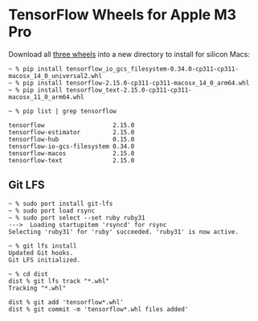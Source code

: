 # TensorFlow Wheels for Apple M3 Pro

Download all [three wheels](../dist) into a new directory to install for 
silicon Macs:

```shell
~ % pip install tensorflow_io_gcs_filesystem-0.34.0-cp311-cp311-macosx_14_0_universal2.whl
~ % pip install tensorflow-2.15.0-cp311-cp311-macosx_14_0_arm64.whl
~ % pip install tensorflow_text-2.15.0-cp311-cp311-macosx_11_0_arm64.whl

~ % pip list | grep tensorflow

tensorflow                   2.15.0
tensorflow-estimator         2.15.0
tensorflow-hub               0.15.0
tensorflow-io-gcs-filesystem 0.34.0
tensorflow-macos             2.15.0
tensorflow-text              2.15.0
```

## Git LFS

```shell
~ % sudo port install git-lfs
~ % sudo port load rsync
~ % sudo port select --set ruby ruby31
--->  Loading startupitem 'rsyncd' for rsync
Selecting 'ruby31' for 'ruby' succeeded. 'ruby31' is now active.

~ % git lfs install             
Updated Git hooks.
Git LFS initialized.
```

```shell
~ % cd dist
dist % git lfs track "*.whl"
Tracking "*.whl"

dist % git add 'tensorflow*.whl'
dist % git commit -m 'tensorflow*.whl files added'
```